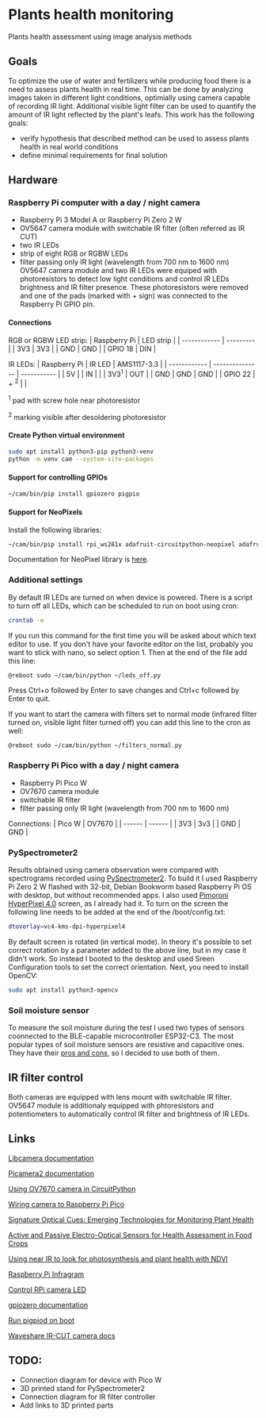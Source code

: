 # Plants health monitoring
Plants health assessment using image analysis methods

## Goals
To optimize the use of water and fertilizers while producing food there is a need to assess plants health in real time. This can be done by analyzing images taken in different light conditions, optimially using camera capable of recording IR light. Additional visible light filter can be used to quantify the amount of IR light reflected by the plant's leafs. This work has the following goals:
* verify hypothesis that described method can be used to assess plants health in real world conditions
* define minimal requirements for final solution

## Hardware
### Raspberry Pi computer with a day / night camera
* Raspberry Pi 3 Model A or Raspberry Pi Zero 2 W
* OV5647 camera module with switchable IR filter (often referred as IR CUT)
* two IR LEDs
* strip of eight RGB or RGBW LEDs
* filter passing only IR light (wavelength from 700 nm to 1600 nm)
OV5647 camera module and two IR LEDs were equiped with photoresistors to detect low light conditions and control IR LEDs brightness and IR filter presence. These photoresistors were removed and one of the pads (marked with + sign) was connected to the Raspberry Pi GPIO pin.

#### Connections
RGB or RGBW LED strip:
| Raspberry Pi | LED strip |
| ------------ | --------- |
| 3V3          | 3V3       |
| GND          | GND       |
| GPIO 18      | DIN       |

IR LEDs:
| Raspberry Pi | IR LED          | AMS1117-3.3 |
| ------------ | --------------- | ----------- |
| 5V           |                 | IN          |
|              | 3V3<sup>1</sup> | OUT         |
| GND          | GND             | GND         |
| GPIO 22      | + <sup>2</sup>  |             |

<sup>1</sup> pad with screw hole near photoresistor

<sup>2</sup> marking visible after desoldering photoresistor

#### Create Python virtual environment
``` bash
sudo apt install python3-pip python3-venv
python -m venv cam --system-site-packages
```

#### Support for controlling GPIOs
``` bash
~/cam/bin/pip install gpiozero pigpio 
```

#### Support for NeoPixels
Install the following libraries:

``` bash
~/cam/bin/pip install rpi_ws281x adafruit-circuitpython-neopixel adafruit-blinka
```

Documentation for NeoPixel library is [here](https://docs.circuitpython.org/projects/neopixel/en/latest/).

### Additional settings
By default IR LEDs are turned on when device is powered. There is a script to turn off all LEDs, which can be scheduled to run on boot using cron:

``` bash
crontab -e
```

If you run this command for the first time you will be asked about which text editor to use. If you don't have your favorite editor on the list, probably you want to stick with nano, so select option 1. Then at the end of the file add this line:

``` bash
@reboot sudo ~/cam/bin/python ~/leds_off.py
```

Press Ctrl+o followed by Enter to save changes and Ctrl+c followed by Enter to quit.

If you want to start the camera with filters set to normal mode (infrared filter turned on, visible light filter turned off) you can add this line to the cron as well:

```
@reboot sudo ~/cam/bin/python ~/filters_normal.py
```

### Raspberry Pi Pico with a day / night camera
* Raspberry Pi Pico W
* OV7670 camera module
* switchable IR filter
* filter passing only IR light (wavelength from 700 nm to 1600 nm)

Connections:
| Pico W | OV7670 |
| ------ | ------ |
| 3V3    | 3v3    |
| GND    | GND    |

### PySpectrometer2
Results obtained using camera observation were compared with spectrograms recorded using [PySpectrometer2](https://github.com/leswright1977/PySpectrometer2). To build it I used Raspberry Pi Zero 2 W flashed with 32-bit, Debian Bookworm based Raspberry Pi OS with desktop, but without recommended apps. I also used [Pimoroni HyperPixel 4.0](https://shop.pimoroni.com/products/hyperpixel-4?variant=12569539706963) screen, as I already had it. To turn on the screen the following line needs to be added at the end of the /boot/config.txt:

``` bash
dtoverlay=vc4-kms-dpi-hyperpixel4
```

By default screen is rotated (in vertical mode). In theory it's possible to set correct rotation by a parameter added to the above line, but in my case it didn't work. So instead I booted to the desktop and used Sreen Configuration tools to set the correct orientation. Next, you need to install OpenCV:

``` bash
sudo apt install python3-opencv

```

### Soil moisture sensor
To measure the soil moisture during the test I used two types of sensors coonnected to the BLE-capable microcontroller ESP32-C3. The most popular types of soil moisture sensors are resistive and capacitive ones. They have their [pros and cons](https://www.seeedstudio.com/blog/2020/01/10/what-is-soil-moisture-sensor-and-simple-arduino-tutorial-to-get-started/), so I decided to use both of them.

## IR filter control
Both cameras are equipped with lens mount with switchable IR filter. OV5647 module is additionaly equipped with phtoresistors and potentiometers to automatically control IR filter and brightness of IR LEDs.

## Links
[Libcamera documentation](https://www.raspberrypi.com/documentation/computers/camera_software.html#getting-started)

[Picamera2 documentation](https://datasheets.raspberrypi.com/camera/picamera2-manual.pdf)

[Using OV7670 camera in CircuitPython](https://docs.circuitpython.org/projects/ov7670/en/latest/)

[Wiring camera to Raspberry Pi Pico](https://learn.adafruit.com/capturing-camera-images-with-circuitpython/raspberry-pi-pico-wiring)

[Signature Optical Cues: Emerging Technologies for Monitoring Plant Health](https://www.ncbi.nlm.nih.gov/pmc/articles/PMC3675540/)

[Active and Passive Electro-Optical Sensors for Health Assessment in Food Crops](https://www.ncbi.nlm.nih.gov/pmc/articles/PMC7795220/)

[Using near IR to look for photosynthesis and plant health with NDVI](https://www.richardmudhar.com/blog/2015/07/using-near-ir-to-look-for-photosynthesis-and-plant-health-with-ndvi/)

[Raspberry Pi Infragram](https://publiclab.org/wiki/raspberry-pi-infragram)

[Control RPi camera LED](https://forums.raspberrypi.com/viewtopic.php?t=328635#p1967852)

[gpiozero documentation](https://gpiozero.readthedocs.io/en/stable/)

[Run pigpiod on boot](https://raspberrypi.stackexchange.com/questions/70568/how-to-run-pigpiod-on-boot)

[Waveshare IR-CUT camera docs](https://www.waveshare.com/wiki/RPi_IR-CUT_Camera)

## TODO:
* Connection diagram for device with Pico W
* 3D printed stand for PySpectrometer2
* Connection diagram for IR filter controller
* Add links to 3D printed parts
